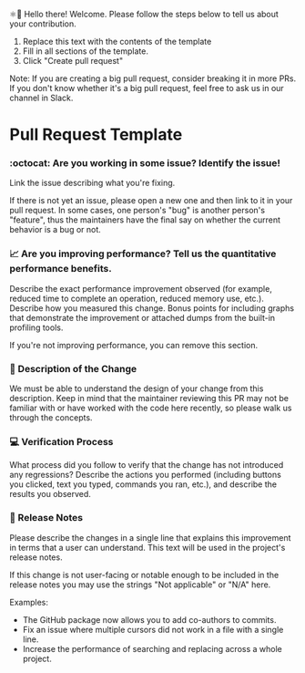 ⚛👋 Hello there! Welcome. Please follow the steps below to tell us about your
contribution.

1. Replace this text with the contents of the template
2. Fill in all sections of the template.
3. Click "Create pull request"

Note: If you are creating a big pull request, consider breaking it in more PRs.
If you don't know whether it's a big pull request, feel free to ask us in our
channel in Slack.

# Pull Request Template

### :octocat: Are you working in some issue? Identify the issue!

Link the issue describing what you're fixing.

If there is not yet an issue, please open a new one and then link to it in your
pull request. In some cases, one person's "bug" is another person's
"feature", thus the maintainers have the final say on whether the current
behavior is a bug or not.

### :chart_with_upwards_trend: Are you improving performance? Tell us the quantitative performance benefits.

Describe the exact performance improvement observed (for example, reduced time
to complete an operation, reduced memory use, etc.). Describe how you measured
this change. Bonus points for including graphs that demonstrate the improvement
or attached dumps from the built-in profiling tools.

If you're not improving performance, you can remove this section.

### :bookmark_tabs: Description of the Change

We must be able to understand the design of your change from this description.
Keep in mind that the maintainer reviewing this PR may not be familiar with or
have worked with the code here recently, so please walk us through the
concepts.

### :computer: Verification Process

What process did you follow to verify that the change has not introduced any
regressions? Describe the actions you performed (including buttons you clicked,
text you typed, commands you ran, etc.), and describe the results you observed.

### :page_facing_up: Release Notes

Please describe the changes in a single line that explains this improvement in
terms that a user can understand. This text will be used in the project's release
notes.

If this change is not user-facing or notable enough to be included in the release
notes you may use the strings "Not applicable" or "N/A" here.

Examples:

- The GitHub package now allows you to add co-authors to commits.
- Fix an issue where multiple cursors did not work in a file with a single line.
- Increase the performance of searching and replacing across a whole project.
